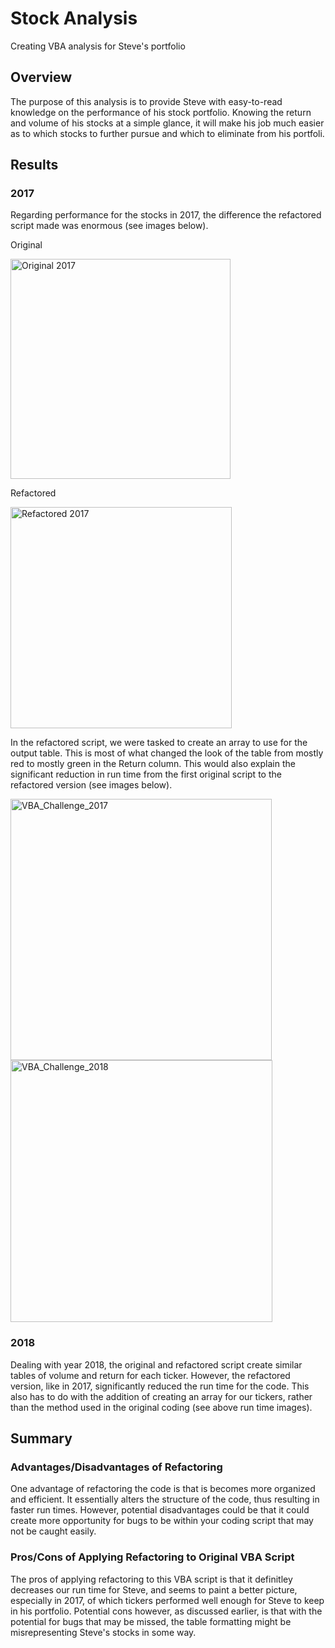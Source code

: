 # Stock Analysis
Creating VBA analysis for Steve's portfolio

## Overview
The purpose of this analysis is to provide Steve with easy-to-read knowledge on the performance of his stock portfolio. Knowing the return and volume of his stocks at a simple glance, it will make his job much easier as to which stocks to further pursue and which to eliminate from his portfoli.

## Results
### 2017
Regarding performance for the stocks in 2017, the difference the refactored script made was enormous (see images below). 

Original

<img width="352" alt="Original 2017" src="https://user-images.githubusercontent.com/85330159/123522400-406a6200-d67a-11eb-9856-bb4875e00a1f.png">

Refactored

<img width="354" alt="Refactored 2017" src="https://user-images.githubusercontent.com/85330159/123522402-46f8d980-d67a-11eb-8600-5c01444c08ea.png">

In the refactored script, we were tasked to create an array to use for the output table. This is most of what changed the look of the table from mostly red to mostly green in the Return column. This would also explain the significant reduction in run time from the first original script to the refactored version (see images below).

<img width="418" alt="VBA_Challenge_2017" src="https://user-images.githubusercontent.com/85330159/123522496-d1413d80-d67a-11eb-8378-f1869e7b189e.png">

<img width="419" alt="VBA_Challenge_2018" src="https://user-images.githubusercontent.com/85330159/123522499-d605f180-d67a-11eb-99c6-b398fb0f395d.png">

### 2018
Dealing with year 2018, the original and refactored script create similar tables of volume and return for each ticker. However, the refactored version, like in 2017, significantly reduced the run time for the code. This also has to do with the addition of creating an array for our tickers, rather than the method used in the original coding (see above run time images). 

## Summary
### Advantages/Disadvantages of Refactoring
One advantage of refactoring the code is that is becomes more organized and efficient. It essentially alters the structure of the code, thus resulting in faster run times. However, potential disadvantages could be that it could create more opportunity for bugs to be within your coding script that may not be caught easily. 

### Pros/Cons of Applying Refactoring to Original VBA Script
The pros of applying refactoring to this VBA script is that it definitley decreases our run time for Steve, and seems to paint a better picture, especially in 2017, of which tickers performed well enough for Steve to keep in his portfolio. Potential cons however, as discussed earlier, is that with the potential for bugs that may be missed, the table formatting might be misrepresenting Steve's stocks in some way. 
